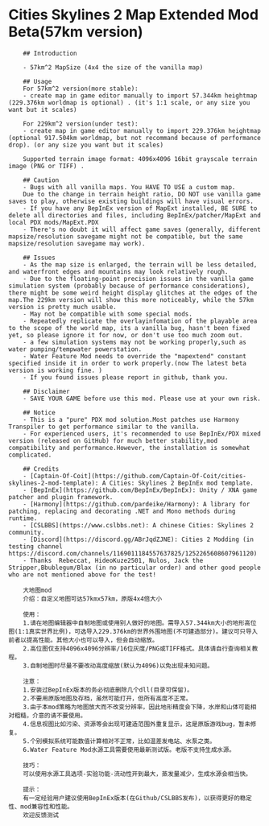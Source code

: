 ﻿# Cities Skylines 2 Map Extended Mod Beta(57km version)

		## Introduction

		- 57km^2 MapSize (4x4 the size of the vanilla map)

		## Usage
		For 57km^2 version(more stable):
		- create map in game editor manually to import 57.344km heightmap (229.376km worldmap is optional) . (it's 1:1 scale, or any size you want but it scales)

		For 229km^2 version(under test):
		- create map in game editor manually to import 229.376km heightmap (optional 917.504km worldmap, but not recommand because of performance drop). (or any size you want but it scales)

		Supported terrain image format: 4096x4096 16bit grayscale terrain image (PNG or TIFF) .

		## Caution
		- Bugs with all vanilla maps. You HAVE TO USE a custom map.
		Due to the change in terrain height ratio, DO NOT use vanilla game saves to play, otherwise existing buildings will have visual errors.
		- If you have any BepInEx version of MapExt installed, BE SURE to delete all directories and files, including BepInEx/patcher/MapExt and local PDX mods/MapExt.PDX
		- There's no doubt it will affect game saves (generally, different mapsize/resolution savegame might not be compatible, but the same mapsize/resolution savegame may work).

		## Issues
		- As the map size is enlarged, the terrain will be less detailed, and waterfront edges and mountains may look relatively rough.
		- Due to the floating-point precision issues in the vanilla game simulation system (probably because of performance considerations), there might be some weird height display glitches at the edges of the map.The 229km version will show this more noticeably, while the 57km version is pretty much usable.
		- May not be compatible with some special mods.
		- Repeatedly replicate the overlayinfomation of the playable area to the scope of the world map, its a vanilla bug, hasn't been fixed yet, so please ignore it for now, or don't use too much zoom out.
		- a few simulation systems may not be working properly,such as water pumping/tempwater powerstation.
		- Water Feature Mod needs to override the "mapextend" constant specified inside it in order to work properly.(now The latest beta version is working fine. )
		- If you found issues please report in github, thank you.

		## Disclaimer
		- SAVE YOUR GAME before use this mod. Please use at your own risk.

		## Notice
		- This is a "pure" PDX mod solution.Most patches use Harmony Transpiler to get performance similar to the vanilla.
		- For experienced users, it's recommended to use BepInEx/PDX mixed version (released on GitHub) for much better stability,mod compatibility and performance.However, the installation is somewhat complicated.

		## Credits
		- [Captain-Of-Coit](https://github.com/Captain-Of-Coit/cities-skylines-2-mod-template): A Cities: Skylines 2 BepInEx mod template.
		- [BepInEx](https://github.com/BepInEx/BepInEx): Unity / XNA game patcher and plugin framework.
		- [Harmony](https://github.com/pardeike/Harmony): A library for patching, replacing and decorating .NET and Mono methods during runtime.
		- [CSLBBS](https://www.cslbbs.net): A chinese Cities: Skylines 2 community.
		- [Discord](https://discord.gg/ABrJqdZJNE): Cities 2 Modding (in testing channel https://discord.com/channels/1169011184557637825/1252265608607961120)
		- Thanks  Rebeccat, HideoKuze2501, Nulos, Jack the Stripper,Bbublegum/Blax (in no particular order) and other good people who are not mentioned above for the test!

		大地图mod
		介绍：自定义地图可达57kmx57km，原版4x4倍大小
		
		使用：
		1.请在地图编辑器中自制地图或使用别人做好的地图。需导入57.344km大小的地形高位图(1:1真实世界比例)，可选导入229.376km的世界外围地图(不可建造部分)。建议可只导入前者以提高性能。其他大小也可以导入，但会自动缩放。
		2.高位图仅支持4096x4096分辨率/16位灰度/PNG或TIFF格式。具体请自行查询相关教程。
		3.自制地图时尽量不要改动高度缩放(默认为4096)以免出现未知问题。
		
		注意：
		1.安装过BepInEx版本的务必彻底删除几个dll(目录可保留)。
		2.不要用原版地图及存档，虽然可能打开，但所有高度不正常。
		3.由于本mod策略为地图放大而不改变分辨率，因此地形精度会下降，水岸和山体可能相对粗糙，介意的请不要使用。
		4.信息视图比如污染、资源等会出现可建造范围外重复显示，这是原版游戏bug，暂未修复。
		5.个别模拟系统可能数值计算相对不正常，比如温差发电站、水泵之类。
		6.Water Feature Mod水源工具需要使用最新测试版。老版不支持生成水源。
		
		技巧：
		可以使用水源工具选项-实验功能-流动性开到最大，蒸发量减少，生成水源会相当快。
		
		提示：
		有一定经验用户建议使用BepInEx版本(在Github/CSLBBS发布)，以获得更好的稳定性、mod兼容性和性能。
		欢迎反馈测试